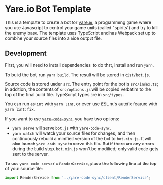 # Yare.io Bot Template

This is a template to create a bot for [yare.io](https://yare.io/), a programming game where you use Javascript to control your game units (called "spirits") and try to kill the enemy base. The template uses TypeScript and has Webpack set up to combine your source files into a nice output file.

## Development

First, you will need to install dependencies; to do that, install and run `yarn`.

To build the bot, run `yarn build`. The result will be stored in `dist/bot.js`.

Source code is stored under `src`. The entry point for the bot is `src/index.ts`; in addition, the contents of `src/options.js` will be copied verbatim to the top of the final build file. TypeScript types are in `src/types`.

You can run `eslint` with `yarn lint`, or even use ESLint's autofix feature with `yarn lint:fix`.

If you want to use [`yare-code-sync`](https://github.com/arikwex/yare-code-sync), you have two options:

* `yarn serve` will serve `bot.js` with `yare-code-sync`.
* `yarn watch` will watch your source files for changes, and then continuously rebuild a minified version of the bot to `bot.min.js`. It will also launch `yare-code-sync` to serve this file. But if there are any errors during the build step, `bot.min.js` won't be modified; only valid code gets sent to the server.

To use `yare-code-server`'s `RenderService`, place the following line at the top of your source file:

```javascript
import RenderService from '../yare-code-sync/client/RenderService';
```
